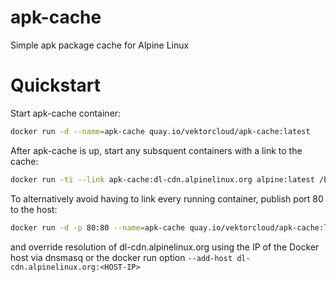 # apk-cache

Simple apk package cache for Alpine Linux

# Quickstart

Start apk-cache container:
```bash
docker run -d --name=apk-cache quay.io/vektorcloud/apk-cache:latest
```

After apk-cache is up, start any subsquent containers with a link to the cache:
```bash 
docker run -ti --link apk-cache:dl-cdn.alpinelinux.org alpine:latest /bin/sh
```

To alternatively avoid having to link every running container, publish port 80 to the host:
```bash
docker run -d -p 80:80 --name=apk-cache quay.io/vektorcloud/apk-cache:latest
```

and override resolution of dl-cdn.alpinelinux.org using the IP of the Docker host via dnsmasq or the docker run option `--add-host dl-cdn.alpinelinux.org:<HOST-IP>`
